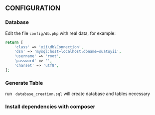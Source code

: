 CONFIGURATION
-------------

### Database

Edit the file `config/db.php` with real data, for example:

```php
return [
    'class' => 'yii\db\Connection',
    'dsn' => 'mysql:host=localhost;dbname=suatuyii',
    'username' => 'root',
    'password' => '',
    'charset' => 'utf8',
];
```

### Generate Table
  run 
  ``` database_creation.sql``` will create database and tables necessary

### Install dependencies with composer